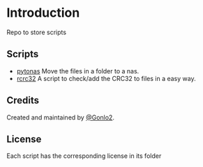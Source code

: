 # Introduction

Repo to store scripts

## Scripts

* [pytonas](./pytonas) Move the files in a folder to a nas.
* [rcrc32](./rcrc32) A script to check/add the CRC32 to files in a easy way.

## Credits

Created and maintained by [@Gonlo2](https://github.com/Gonlo2/).

## License

Each script has the corresponding license in its folder 
